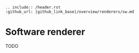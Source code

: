 ```eval_rst
.. include:: /header.rst
:github_url: |github_link_base|/overview/renderers/sw.md
```
# Software renderer

TODO

